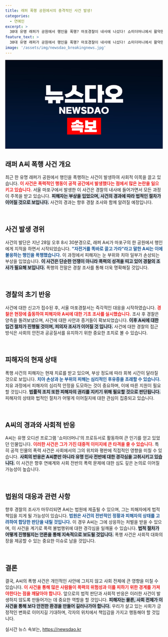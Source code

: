 ```yaml
---
title: 래퍼 폭행 공원에서의 충격적인 사건 발생!
categories:
  - 연예인
excerpt: >
  30대 유명 래퍼가 공원에서 행인을 폭행? 마포경찰이 내사에 나섰다! 쇼미더머니에서 활약한 그, 진실은 무엇일까?
feature_text: >
  30대 유명 래퍼가 공원에서 행인을 폭행? 마포경찰이 내사에 나섰다! 쇼미더머니에서 활약한 그, 진실은 무엇일까?
image: '/assets/img/newsdao_breakingnews.jpg'
---
```


<p><img src="/assets/img/newsdao_breakingnews.jpg" alt="pcversion 속보" /></p>

<h2 data-ke-size="size26">래퍼 A씨 폭행 사건 개요</h2>

<p data-ke-size="size16">최근 한 유명 래퍼가 공원에서 행인을 폭행하는 사건이 발생하여 사회적 이목을 끌고 있습니다. <b><span style="color: #ee2323;">이 사건은 폭력적인 행동이 공적 공간에서 발생했다는 점에서 많은 논란을 일으키고 있습니다.</span></b> 서울 마포구에서 발생한 이 사건은 경찰의 내사에 들어가면서 모든 과정이 주목을 받고 있습니다. <b><span style="background-color: #21538527;">피해자는 부상을 입었으며, 사건의 경과에 따라 법적인 절차가 이어질 것으로 보입니다.</span></b> 사건의 경과는 향후 경찰 조사와 함께 알려질 예정입니다.</p>

<p data-ke-size="size16">&nbsp;</p>

<h2 data-ke-size="size26">사건 발생 경위</h2>

<p data-ke-size="size16">사건의 발단은 지난 28일 오후 8시 30분경으로, 래퍼 A씨가 마포구의 한 공원에서 행인에게 지적을 하면서 시작되었습니다. <b><span style="color: #1a5490;">"자전거를 똑바로 끌고 가라"라고 말한 A씨는 이에 불응하는 행인을 폭행했습니다.</span></b> 이 과정에서 피해자는 눈 부위와 치아 일부가 손상되는 부상을 입었습니다. <b><span style="background-color: #21538527;">이 사건은 단순한 언쟁이 아니라 폭력의 성격을 띠고 있어 경찰의 조사가 필요해 보입니다.</span></b> 폭행의 전말은 경찰 조사를 통해 더욱 명확해질 것입니다.</p>

<p data-ke-size="size16">&nbsp;</p>

<h2 data-ke-size="size26">경찰의 초기 반응</h2>

<p data-ke-size="size16">사건에 대한 신고가 접수된 후, 서울 마포경찰서는 즉각적인 대응을 시작하였습니다. <b><span style="color: #ee2323;">경찰은 현장에 출동하여 피해자와 A씨에 대한 기초 조사를 실시했습니다.</span></b> 조사 후 경찰은 양측을 돌려보냈으며, 사건에 대한 사안과 증거들이 확보되었습니다. <b><span style="background-color: #21538527;">이후 A씨에 대한 입건 절차가 진행될 것이며, 피의자 조사가 이어질 것 입니다.</span></b> 사건에 대한 경찰의 접근 방식은 사회의 안전과 공공질서를 유지하기 위한 중요한 조치로 볼 수 있습니다.</p>

<p data-ke-size="size16">&nbsp;</p>

<h2 data-ke-size="size26">피해자의 현재 상태</h2>

<p data-ke-size="size16">폭행 사건의 피해자는 현재 치료를 받고 있으며, 부상 정도에 따라 회복 시간이 달라질 것으로 보입니다. <b><span style="color: #1a5490;">치아 손상과 눈 부위의 피해는 심리적인 후유증을 초래할 수 있습니다.</span></b> 치유 과정에서 피해자의 심리적 안정을 도모하는 것이 중요하며, 이에 따른 지원이 필요할 것입니다. <b><span style="background-color: #21538527;">법률적 조치 또한 피해자의 권리를 지키기 위해 필요할 것으로 판단됩니다.</span></b> 피해자의 상태와 법적인 절차가 어떻게 이어질지에 대한 관심이 집중되고 있습니다.</p>

<p data-ke-size="size16">&nbsp;</p>

<h2 data-ke-size="size26">A씨의 경과와 사회적 반응</h2>

<p data-ke-size="size16">A씨는 유명 오디션 프로그램 '쇼미더머니'의 프로듀서로 활동하여 큰 인기를 얻고 있었던 인물입니다. <b><span style="color: #ee2323;">이러한 사건은 그가 가진 대중적 이미지에 큰 타격을 줄 수 있습니다.</span></b> 특히 공적 인물의 폭력 사건은 사회에서의 그의 위치와 평판에 직접적인 영향을 미칠 수 있습니다. <b><span style="background-color: #21538527;">사회의 반응은 A씨뿐만 아니라 유명 인사 전반에 대한 경각심을 고취시키고 있습니다.</span></b> 이 사건은 향후 연예계와 사회 전반의 폭력 문제에 대한 심도 깊은 논의로 이어질 가능성이 높습니다.</p>

<p data-ke-size="size16">&nbsp;</p>

<h2 data-ke-size="size26">법원의 대응과 관련 사항</h2>

<p data-ke-size="size16">향후 경찰의 조사가 마무리되면 A씨는 법원에 제출될 수 있으며, 그는 피해자에게 법적 책임을 지게 될 가능성이 있습니다. <b><span style="color: #1a5490;">법원은 사건의 전반적인 정황과 피해자의 상태를 고려하여 합당한 판단을 내릴 것입니다.</span></b> 이 경우 A씨는 그에 상응하는 처벌을 받을 수 있으며, 이 사건을 계기로 폭력 불법행위에 대한 경각심을 일깨울 수 있습니다. <b><span style="background-color: #21538527;">법적 절차가 어떻게 진행될지는 언론을 통해 지속적으로 보도될 것입니다.</span></b> 폭행 사건은 사회적 대화의 장을 제공할 수 있는 중요한 이슈로 남을 것입니다.</p>

<p data-ke-size="size16">&nbsp;</p>

<h2 data-ke-size="size26">결론</h2>

<p data-ke-size="size16">결국, A씨의 폭행 사건은 개인적인 사안에 그치지 않고 사회 전체에 큰 영향을 미칠 수 있습니다. <b><span style="color: #ee2323;">이 사건을 통해 많은 사람들이 폭력의 위험성과 이를 피하기 위한 경계를 가져야한다는 점을 깨달아야 합니다.</span></b> 앞으로의 법적 판단과 사회적 반응은 이러한 사건이 발생하지 않도록 만들어가는 데 중요한 역할을 할 것입니다. <b><span style="background-color: #21538527;">피해자는 물론, 사회 전체가 이 사건을 통해 보다 안전한 환경을 만들어 길러나가야 합니다.</span></b> 우리가 살고 있는 사회가 긍정적인 변화로 이어지길 기대하며, 각자의 위치에서 책임감을 가지고 행동해야 할 것입니다.</p>
실시간 뉴스 속보는, <a href="https://newsdao.kr" rel="dofollow">https://newsdao.kr</a>


